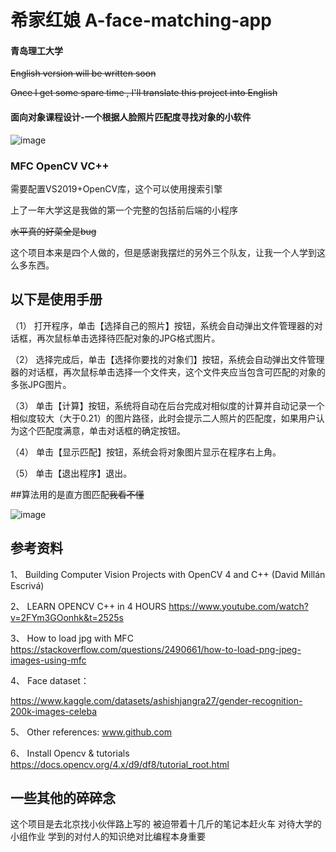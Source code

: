 # 希家红娘 A-face-matching-app
#### 青岛理工大学

~~English version will be written soon~~

~~Once I get some spare time , I'll translate this project into English~~

#### 面向对象课程设计-一个根据人脸照片匹配度寻找对象的小软件
![image](https://user-images.githubusercontent.com/92865821/180488880-858a306f-8ebc-4310-b961-b7c2fdf33c2c.png)

### MFC OpenCV VC++


需要配置VS2019+OpenCV库，这个可以使用搜索引擎

上了一年大学这是我做的第一个完整的包括前后端的小程序

~~水平真的好菜全是bug~~

这个项目本来是四个人做的，但是感谢我摆烂的另外三个队友，让我一个人学到这么多东西。

## 以下是使用手册

（1）	打开程序，单击【选择自己的照片】按钮，系统会自动弹出文件管理器的对话框，再次鼠标单击选择待匹配对象的JPG格式图片。


（2）	选择完成后，单击【选择你要找的对象们】按钮，系统会自动弹出文件管理器的对话框，再次鼠标单击选择一个文件夹，这个文件夹应当包含可匹配的对象的多张JPG图片。


（3）	单击【计算】按钮，系统将自动在后台完成对相似度的计算并自动记录一个相似度较大（大于0.21）的图片路径，此时会提示二人照片的匹配度，如果用户认为这个匹配度满意，单击对话框的确定按钮。


（4）	单击【显示匹配】按钮，系统会将对象图片显示在程序右上角。


（5）	单击【退出程序】退出。


##算法用的是直方图匹配~~我看不懂~~

![image](https://user-images.githubusercontent.com/92865821/180609047-86d79aae-288e-4b9a-86ad-45d87929a723.png)


## 参考资料

1、	Building Computer Vision Projects with OpenCV 4 and C++ (David Millán Escrivá)


2、	LEARN OPENCV C++ in 4 HOURS       	        https://www.youtube.com/watch?v=2FYm3GOonhk&t=2525s


3、	How to load jpg with MFC https://stackoverflow.com/questions/2490661/how-to-load-png-jpeg-images-using-mfc


4、	Face dataset：


https://www.kaggle.com/datasets/ashishjangra27/gender-recognition-200k-images-celeba 


5、	Other references: www.github.com


6、	Install Opencv & tutorials https://docs.opencv.org/4.x/d9/df8/tutorial_root.html 


## 一些其他的碎碎念

这个项目是去北京找小伙伴路上写的 被迫带着十几斤的笔记本赶火车 对待大学的小组作业 学到的对付人的知识绝对比编程本身重要 
